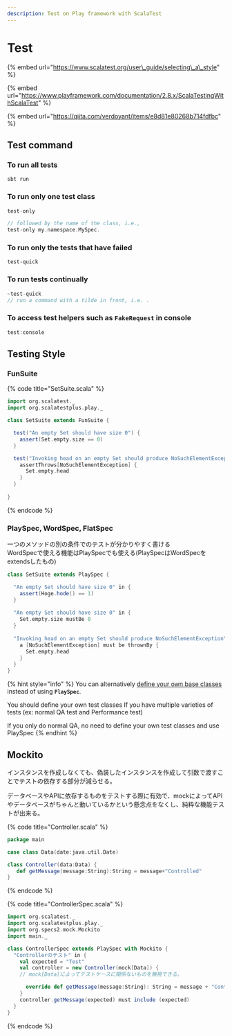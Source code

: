 ```yaml
---
description: Test on Play framework with ScalaTest
---
```


# Test

{% embed url="https://www.scalatest.org/user\_guide/selecting\_a\_style" %}

{% embed url="https://www.playframework.com/documentation/2.8.x/ScalaTestingWithScalaTest" %}

{% embed url="https://qiita.com/verdoyant/items/e8d81e80268b714fdfbc" %}



## Test command

### To run all tests

```text
sbt run
```

### To run only one test class

```scala
test-only 

// followed by the name of the class, i.e., 
test-only my.namespace.MySpec.
```

### To run only the tests that have failed

```text
test-quick
```

### To run tests continually

```scala
~test-quick
// run a command with a tilde in front, i.e. .
```

### To access test helpers such as `FakeRequest` in console

```scala
test:console
```

## Testing Style

### FunSuite

{% code title="SetSuite.scala" %}
```scala
import org.scalatest._
import org.scalatestplus.play._  

class SetSuite extends FunSuite {

  test("An empty Set should have size 0") {
    assert(Set.empty.size == 0)
  }

  test("Invoking head on an empty Set should produce NoSuchElementException") {
    assertThrows[NoSuchElementException] {
      Set.empty.head
    }
  }
  
}
```
{% endcode %}

###  PlaySpec, WordSpec, FlatSpec

一つのメソッドの別の条件でのテストが分かりやすく書ける  
WordSpecで使える機能はPlaySpecでも使える\(PlaySpecはWordSpecをextendsしたもの\)

```scala
class SetSuite extends PlaySpec {

  "An empty Set should have size 0" in {
    assert(Hoge.hode() == 1)
  }
  
  "An empty Set should have size 0" in {
    Set.empty.size mustBe 0
  }
  
  "Invoking head on an empty Set should produce NoSuchElementException"  in {
    a [NoSuchElementException] must be thrownBy {
      Set.empty.head
    }
  }
}
```

{% hint style="info" %}
You can alternatively [define your own base classes](http://scalatest.org/user_guide/defining_base_classes) instead of using **`PlaySpec`**.

You should define your own test classes If you have multiple varieties of tests \(ex: normal QA test and Performance test\)

If you only do normal QA, no need to define your own test classes and use PlaySpec
{% endhint %}

## Mockito

インスタンスを作成しなくても、偽装したインスタンスを作成して引数で渡すことでテストの依存する部分が減らせる。

データベースやAPIに依存するものをテストする際に有効で、mockによってAPIやデータベースがちゃんと動いているかという懸念点をなくし、純粋な機能テストが出来る。

{% code title="Controller.scala" %}
```scala
package main

case class Data(date:java.util.Date)

class Controller(data:Data) {
   def getMessage(message:String):String = message+"Controlled"
}
```
{% endcode %}

{% code title="ControllerSpec.scala" %}
```scala
import org.scalatest._
import org.scalatestplus.play._
import org.specs2.mock.Mockito
import main._

class ControllerSpec extends PlaySpec with Mockito {
  "Controllerのテスト" in {
    val expected = "Test"
    val controller = new Controller(mock[Data]) {　
    // mock[Data]によってテストケースに関係ないものを無視できる。

      override def getMessage(message:String): String = message + "Controlled"
    }
    controller.getMessage(expected) must include (expected)
  }
}
```
{% endcode %}

